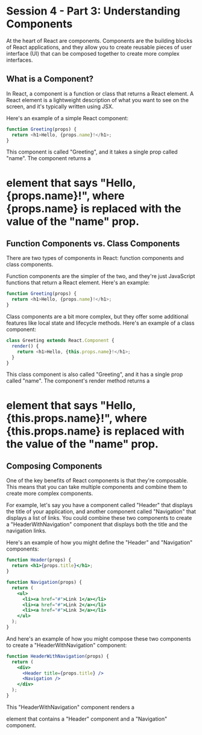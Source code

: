 # Session 4 - Part 3: Understanding Components

At the heart of React are components. Components are the building blocks of React applications, and they allow you to create reusable pieces of user interface (UI) that can be composed together to create more complex interfaces.

## What is a Component?

In React, a component is a function or class that returns a React element. A React element is a lightweight description of what you want to see on the screen, and it's typically written using JSX.

Here's an example of a simple React component:

```js
function Greeting(props) {
  return <h1>Hello, {props.name}!</h1>;
}
```

This component is called "Greeting", and it takes a single prop called "name". The component returns a <h1> element that says "Hello, {props.name}!", where {props.name} is replaced with the value of the "name" prop.

## Function Components vs. Class Components

There are two types of components in React: function components and class components.

Function components are the simpler of the two, and they're just JavaScript functions that return a React element. Here's an example:

```js
function Greeting(props) {
  return <h1>Hello, {props.name}!</h1>;
}
```

Class components are a bit more complex, but they offer some additional features like local state and lifecycle methods. Here's an example of a class component:

```js
class Greeting extends React.Component {
  render() {
    return <h1>Hello, {this.props.name}!</h1>;
  }
}
```

This class component is also called "Greeting", and it has a single prop called "name". The component's render method returns a <h1> element that says "Hello, {this.props.name}!", where {this.props.name} is replaced with the value of the "name" prop.

## Composing Components

One of the key benefits of React components is that they're composable. This means that you can take multiple components and combine them to create more complex components.

For example, let's say you have a component called "Header" that displays the title of your application, and another component called "Navigation" that displays a list of links. You could combine these two components to create a "HeaderWithNavigation" component that displays both the title and the navigation links.

Here's an example of how you might define the "Header" and "Navigation" components:

```jsx
function Header(props) {
  return <h1>{props.title}</h1>;
}

function Navigation(props) {
  return (
    <ul>
      <li><a href="#">Link 1</a></li>
      <li><a href="#">Link 2</a></li>
      <li><a href="#">Link 3</a></li>
    </ul>
  );
}
```

And here's an example of how you might compose these two components to create a "HeaderWithNavigation" component:

```jsx
function HeaderWithNavigation(props) {
  return (
    <div>
      <Header title={props.title} />
      <Navigation />
    </div>
  );
}
```

This "HeaderWithNavigation" component renders a <div> element that contains a "Header" component and a "Navigation" component.
